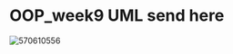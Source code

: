 # OOP_week9 UML send here 

![570610556](https://www.img.in.th/images/0b548f17b1e181917aa72e9e1968b224.png)
